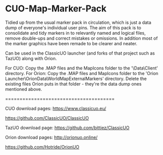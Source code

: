 # CUO-Map-Marker-Pack

Tidied up from the usual marker pack in circulation, which is just a data dump of everyone's individual user pins. The aim of this pack is to consolidate and tidy markers in to relevantly named and logical files, remove double-ups and correct mistakes or omissions. In addition most of the marker graphics have been remade to be clearer and neater.

Can be used in the ClassicUO launcher (and forks of that project such as TazUO) along with Orion.

For CUO: Copy the .MAP files and the MapIcons folder to the '\Data\Client\' directory.
For Orion: Copy the .MAP files and MapIcons folder to the 'Orion Launcher\OrionData\WorldMapExternalMarkers\' directory. Delete the existing files Orion puts in that folder - they're the data dump ones mentioned above.

======================================

CUO download pages:
https://www.classicuo.eu/

https://github.com/ClassicUO/ClassicUO

TazUO download page:
https://github.com/bittiez/ClassicUO

Orion download pages:
http://orionuo.online/

https://github.com/Hotride/OrionUO
